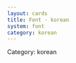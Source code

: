 ```yaml
---
layout: cards
title: Font - korean
system: font
category: korean
---
```

<div class="alert alert-secondary mb-4"><span class="i18n innerHTML-category">Category: </span><span class="i18n innerHTML-cat-korean">korean</span></div>
